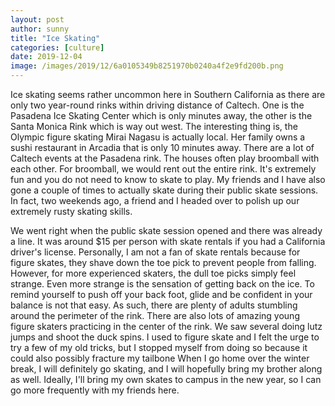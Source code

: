 ```yaml
---
layout: post
author: sunny
title: "Ice Skating"
categories: [culture]
date: 2019-12-04
image: /images/2019/12/6a0105349b8251970b0240a4f2e9fd200b.png
--- 
```

Ice skating seems rather uncommon here in Southern California as there are only two year-round rinks within driving distance of Caltech. One is the Pasadena Ice Skating Center which is only minutes away, the other is the Santa Monica Rink which is way out west. The interesting thing is, the Olympic figure skating Mirai Nagasu is actually local. Her family owns a sushi restaurant in Arcadia that is only 10 minutes away. 
There are a lot of Caltech events at the Pasadena rink. The houses often play broomball with each other. For broomball, we would rent out the entire rink. It's extremely fun and you do not need to know to skate to play. My friends and I have also gone a couple of times to actually skate during their public skate sessions. In fact, two weekends ago, a friend and I headed over to polish up our extremely rusty skating skills.

We went right when the public skate session opened and there was already a line. It was around $15 per person with skate rentals if you had a California driver's license. Personally, I am not a fan of skate rentals because for figure skates, they shave down the toe pick to prevent people from falling. However, for more experienced skaters, the dull toe picks simply feel strange. 
Even more strange is the sensation of getting back on the ice. To remind yourself to push off your back foot, glide and be confident in your balance is not that easy. As such, there are plenty of adults stumbling around the perimeter of the rink. There are also lots of amazing young figure skaters practicing in the center of the rink. We saw several doing lutz jumps and shoot the duck spins. I used to figure skate and I felt the urge to try a few of my old tricks, but I stopped myself from doing so because it could also possibly fracture my tailbone
When I go home over the winter break, I will definitely go skating, and I will hopefully bring my brother along as well. Ideally, I'll bring my own skates to campus in the new year, so I can go more frequently with my friends here.